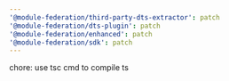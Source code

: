 ```yaml
---
'@module-federation/third-party-dts-extractor': patch
'@module-federation/dts-plugin': patch
'@module-federation/enhanced': patch
'@module-federation/sdk': patch
---
```


chore: use tsc cmd to compile ts
